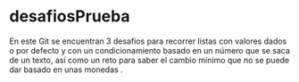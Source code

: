 # desafiosPrueba
En este Git se encuentran 3 desafios para recorrer listas con valores dados o por defecto y con un condicionamiento basado en un número que se saca de un texto, así como un reto para saber el cambio mínimo que no se puede dar basado en unas monedas .
